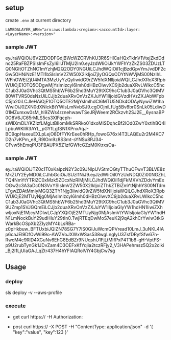 ## setup
create `.env` at current directory
```
LAMBDALAYER_ARN="arn:aws:lambda:<region>:<accountId>:layer:<LayerName>:<version>"
```

### sample JWT
eyJraWQiOiJ6V2ZDODFGdjBWcWZCRVhKU3R6SHlCaHQxTklnV1VtejZkdDdnc25RaFBZPSIsImFsZyI6IlJTMjU2In0.eyJzdWIiOiJkYWFhYzZkZS03ZDUzLTQ0NGItOTZhNC1mYzhjM2Q2ODY0NGUiLCJhdWQiOiI1cjBzdGpvYmJvdDF2cGw5OHNiNzE1MTl1bSIsImV2ZW50X2lkIjoiZjIyOGQxODYtNWVjMS00NzlhLWFhOWEtZjU4MTA3MzUyYzQyIiwidG9rZW5fdXNlIjoiaWQiLCJhdXRoX3RpbWUiOjE1OTQ5ODgwMjYsImlzcyI6Imh0dHBzOlwvXC9jb2duaXRvLWlkcC5hcC1ub3J0aGVhc3QtMS5hbWF6b25hd3MuY29tXC9hcC1ub3J0aGVhc3QtMV80WTVRS0dsNzUiLCJjb2duaXRvOnVzZXJuYW1lIjoidGVzdHVzZXJAbWFpbC5jb20iLCJleHAiOjE1OTQ5OTE2MjYsImlhdCI6MTU5NDk4ODAyNywiZW1haWwiOiJ0ZXN0dXNlckBtYWlsLmNvbSJ9.cgOOjniLfUg5Bv8br0SnLk05LdiwD01MZumxw0sM_hl9ZWs4rznehwawTSeJRjWeem2RCkzvh2SJ2E__6ysnaBP0O8V6JC65rMLS5cs3XlFqcph-sWllXmDLYKZIzfLMgLtBIIomMkSRRko01dxoMISDqhcBf2IOd0ZwY0xtihBQ4lLpbuWKllR3AYL_pGYfLgfSN1XPnxAqJ-BC9qpHaxeuEXLpLejO8DfFYKrEee0hRHp_fowoG76xI4T3LAQEu2r2M4KC7D2n7vKPm_e8_R9lOm9z8S3mt-sYNSu8RJ34-CFvw5hEmqPU3FBAUPX5Z1zfGWfcGZzM0KtrxsOa-

### sample JWT
eyJraWQiOiJTZ0c1T0xKalpzN2Y3c09JNlpUVStmOGtyTThuOFwvT3BLVE8zMkZUY2EyMD0iLCJhbGciOiJSUzI1NiJ9.eyJzdWIiOiI0YzUxNDQ0Zi00NGZhLTQ4NmYtYTRiZC0xMzk5ZDcxNzRlMjMiLCJhdWQiOiI1djFkMXVhZDdvYmExOGw2c3A3aDc0N3VxYSIsImV2ZW50X2lkIjoiZThkZTBiZmYtNjhhYS00NTdmLTgwZDAtMmIyMGQ3ZTY1Njg3IiwidG9rZW5fdXNlIjoiaWQiLCJhdXRoX3RpbWUiOjE2MTUyNjg0MjAsImlzcyI6Imh0dHBzOlwvXC9jb2duaXRvLWlkcC5hcC1ub3J0aGVhc3QtMS5hbWF6b25hd3MuY29tXC9hcC1ub3J0aGVhc3QtMV9UZmp1SVJGQmEiLCJjb2duaXRvOnVzZXJuYW1lIjoiaGlyYW1hdHN1IiwiZXhwIjoxNjE1MjcyMDIwLCJpYXQiOjE2MTUyNjg0MjAsImVtYWlsIjoiaGlyYW1hdHN1LmNockBuY29udHIuY29tIn0.TwjRTEqDwMoS7euK2j9qA2khCrYwiw3tkGWarkBcOSpXb2ZIyzMY4bLsRBa-z0pHkbuw_BFTUxbiJQIZN78SG7Y7lS0GIJuWcmQPVread10LmJ_3uNKL4IAp6caJEI9DfOvWi99o-AWZVoJXWxWSas538wgLnglyU3ZsfDRyfSfw67n-RwcM4c9RlD4XGuNv6EhG8EdBZr9NUqshU1FjLtMlfPxP4T1b8-gH-VptFS-p9U2rubTynGk1JDvZam4D3OEFxKfYqiia2tczRFjy2_V3HAPehmsz5Q2x2ciki_Bj2I1LjUIaGAJ_qZtr437H4hYFIAQRolViY4GbjCw7sg

## Usage
### deploy
sls deploy -v --aws-profile <profile>

### execute
- get
curl https://<API GW URL> -H Authorization:<JWT>

- post
curl https://<API GW URL> -X POST -H "ContentType: application/json" -d '{ "key":"value", "key":123 }'

